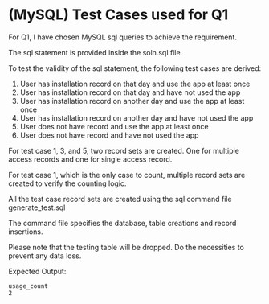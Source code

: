 # (MySQL) Test Cases used for Q1

For Q1, I have chosen MySQL sql queries to achieve the requirement.

The sql statement is provided inside the soln.sql file.

To test the validity of the sql statement, the following test cases are derived:

1. User has installation record on that day and use the app at least once
2. User has installation record on that day and have not used the app
3. User has installation record on another day and use the app at least once
4. User has installation record on another day and have not used the app
5. User does not have record and use the app at least once
6. User does not have record and have not used the app

For test case 1, 3, and 5, two record sets are created. One for multiple access records and one for single access record.

For test case 1, which is the only case to count, multiple record sets are created to verify the counting logic.

All the test case record sets are created using the sql command file generate_test.sql

The command file specifies the database, table creations and record insertions.

Please note that the testing table will be dropped. Do the necessities to prevent any data loss.

Expected Output:
```
usage_count
2
```
